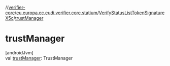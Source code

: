 //[verifier-core](../../../index.md)/[eu.europa.ec.eudi.verifier.core.statium](../index.md)/[VerifyStatusListTokenSignatureX5c](index.md)/[trustManager](trust-manager.md)

# trustManager

[androidJvm]\
val [trustManager](trust-manager.md): TrustManager
